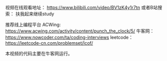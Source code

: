 视频在线观看地址：
https://www.bilibili.com/video/BV1zK4y1r7tn
或者B站搜索： 扶我起来继续study


推荐线上编程平台
ACWing:	https://www.acwing.com/activity/content/punch_the_clock/5/
牛客网：	https://www.nowcoder.com/ta/coding-interviews
leetcode：https://leetcode-cn.com/problemset/lcof/

本视频的代码主要在牛客网运行。
